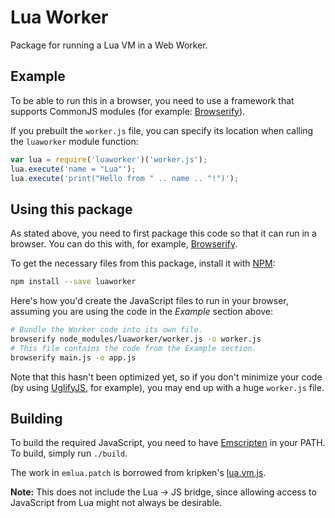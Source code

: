 Lua Worker
==========

Package for running a Lua VM in a Web Worker.


Example
-------

To be able to run this in a browser, you need to use a framework that
supports CommonJS modules (for example: [Browserify][]).

If you prebuilt the `worker.js` file, you can specify its location when
calling the `luaworker` module function:

```js
var lua = require('luaworker')('worker.js');
lua.execute('name = "Lua"');
lua.execute('print("Hello from " .. name .. "!")');
```


Using this package
------------------

As stated above, you need to first package this code so that it can run
in a browser. You can do this with, for example, [Browserify][].

To get the necessary files from this package, install it with [NPM][]:

```bash
npm install --save luaworker
```

Here's how you'd create the JavaScript files to run in your browser,
assuming you are using the code in the *Example* section above:

```bash
# Bundle the Worker code into its own file.
browserify node_modules/luaworker/worker.js -o worker.js
# This file contains the code from the Example section.
browserify main.js -o app.js
```

Note that this hasn't been optimized yet, so if you don't minimize your
code (by using [UglifyJS][], for example), you may end up with a huge
`worker.js` file.


Building
--------

To build the required JavaScript, you need to have [Emscripten][] in
your PATH. To build, simply run `./build`.

The work in `emlua.patch` is borrowed from kripken's [lua.vm.js][].

**Note:** This does not include the Lua → JS bridge, since allowing
access to JavaScript from Lua might not always be desirable.

[Browserify]: http://browserify.org/
[Emscripten]: https://github.com/kripken/emscripten
[lua.vm.js]: https://github.com/kripken/lua.vm.js
[NPM]: https://www.npmjs.org/
[UglifyJS]: https://github.com/mishoo/UglifyJS
